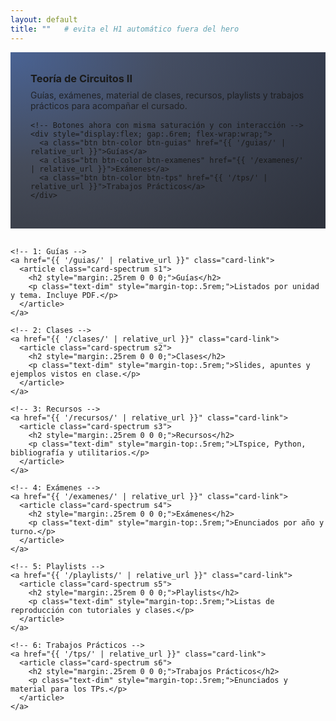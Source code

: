```yaml
---
layout: default
title: ""   # evita el H1 automático fuera del hero
---
```


<style>
/* ====== Gradiente "Apple-like" y tarjetas a color ====== */

/* Gradiente multicolor base (largo para repartirlo entre 6 tarjetas) */
:root{
  --ai-grad: linear-gradient(90deg,
    #0a84ff 0%,
    #6f6cff 16%,
    #b86bff 33%,
    #ff6bd6 50%,
    #ff7e6e 66%,
    #ff9f0a 100%
  );
}

/* Hero azul sobrio como el que te gustaba */
.hero-azul{
  padding:2rem;
  background:
    radial-gradient(120% 160% at 0% 0%, rgba(34,86,180,.40), rgba(22,34,58,.40) 40%, rgba(18,24,38,.65) 100%),
    linear-gradient(180deg, rgba(18,30,60,.65), rgba(18,18,22,.65));
  border:1px solid var(--border);
}

/* Grid responsivo */
.grid-home{
  display:grid; gap:1rem;
  grid-template-columns:repeat(auto-fit,minmax(280px,1fr));
}

/* Tarjetas clickeables */
.card-link{ text-decoration:none; color:inherit; display:block; height:100%; }

/* Tarjeta con color de fondo tomado del gradiente global.
   Capa 1: velo oscuro para mantener legibilidad
   Capa 2: el gradiente global (nos quedamos con un tramo distinto por tarjeta)
*/
.card-spectrum{
  position:relative;
  padding:1.25rem;
  border-radius: var(--radius, 16px);
  border:1px solid var(--border);
  background-image:
    linear-gradient(180deg, rgba(10,10,12,.62), rgba(10,10,12,.68)),   /* velo */
    var(--ai-grad);                                                    /* gradiente global */
  background-size: 100% 100%, 600% 100%;                               /* gradiente largo */
  background-position: 0 0, var(--pos, 0%) 0;                          /* tramo elegido */
  box-shadow: var(--shadow);
  transition: transform .12s ease, filter .15s ease, box-shadow .15s ease;
}
.card-spectrum:hover{
  transform: translateY(-3px);
  filter: brightness(1.06);
  box-shadow: 0 14px 40px rgba(0,0,0,.35);
}

/* Repartimos el gradiente entre las 6 tarjetas */
.s1{ --pos: 0%;  }
.s2{ --pos: 20%; }
.s3{ --pos: 40%; }
.s4{ --pos: 60%; }
.s5{ --pos: 80%; }
.s6{ --pos: 100%; }

/* Tipografía secundaria sutil */
.lead-muted{ margin:0 0 1rem 0; opacity:.85; }

/* ====== Botones del HERO con colores coordinados y misma saturación ======
   Usamos los mismos pares de colores que en las tarjetas: s1, s4 y s6.
   Agregamos interacción (hover/active) y un leve shadow.
*/
.btn.btn-color{
  color:#fff !important;
  border-color: rgba(255,255,255,.12) !important;
  box-shadow: 0 8px 22px rgba(0,0,0,.25);
  transition: transform .10s ease, filter .15s ease, box-shadow .15s ease;
}
.btn.btn-color:hover{
  transform: translateY(-2px);
  filter: brightness(1.08) saturate(1.08);
  box-shadow: 0 14px 36px rgba(0,0,0,.35);
}
.btn.btn-color:active{
  transform: translateY(0);
  filter: brightness(0.98);
}

/* Guías: mismo gradiente que s1 */
.btn-guias{ background: linear-gradient(135deg,#0a84ff,#6f6cff) !important; }
/* Exámenes: mismo gradiente que s4 */
.btn-examenes{ background: linear-gradient(135deg,#ff6bd6,#ff7e6e) !important; }
/* Trabajos Prácticos: mismo gradiente que s6 */
.btn-tps{ background: linear-gradient(135deg,#ff9f0a,#ff7e6e) !important; }
</style>

<!-- HERO -->
<section class="container after-header">
  <article class="card hero-azul">
    <h1 class="title-lg" style="margin:0 0 .5rem 0;">Teoría de Circuitos II</h1>
    <p class="text-dim lead-muted">
      Guías, exámenes, material de clases, recursos, playlists y trabajos prácticos para acompañar el cursado.
    </p>

    <!-- Botones ahora con misma saturación y con interacción -->
    <div style="display:flex; gap:.6rem; flex-wrap:wrap;">
      <a class="btn btn-color btn-guias" href="{{ '/guias/' | relative_url }}">Guías</a>
      <a class="btn btn-color btn-examenes" href="{{ '/examenes/' | relative_url }}">Exámenes</a>
      <a class="btn btn-color btn-tps" href="{{ '/tps/' | relative_url }}">Trabajos Prácticos</a>
    </div>
  </article>
</section>

<!-- GRID DE TARJETAS: 6 bloques con color (gradiente continuo en conjunto) -->
<section class="container" style="margin-top:1rem;">
  <div class="grid-home">

    <!-- 1: Guías -->
    <a href="{{ '/guias/' | relative_url }}" class="card-link">
      <article class="card-spectrum s1">
        <h2 style="margin:.25rem 0 0 0;">Guías</h2>
        <p class="text-dim" style="margin-top:.5rem;">Listados por unidad y tema. Incluye PDF.</p>
      </article>
    </a>

    <!-- 2: Clases -->
    <a href="{{ '/clases/' | relative_url }}" class="card-link">
      <article class="card-spectrum s2">
        <h2 style="margin:.25rem 0 0 0;">Clases</h2>
        <p class="text-dim" style="margin-top:.5rem;">Slides, apuntes y ejemplos vistos en clase.</p>
      </article>
    </a>

    <!-- 3: Recursos -->
    <a href="{{ '/recursos/' | relative_url }}" class="card-link">
      <article class="card-spectrum s3">
        <h2 style="margin:.25rem 0 0 0;">Recursos</h2>
        <p class="text-dim" style="margin-top:.5rem;">LTspice, Python, bibliografía y utilitarios.</p>
      </article>
    </a>

    <!-- 4: Exámenes -->
    <a href="{{ '/examenes/' | relative_url }}" class="card-link">
      <article class="card-spectrum s4">
        <h2 style="margin:.25rem 0 0 0;">Exámenes</h2>
        <p class="text-dim" style="margin-top:.5rem;">Enunciados por año y turno.</p>
      </article>
    </a>

    <!-- 5: Playlists -->
    <a href="{{ '/playlists/' | relative_url }}" class="card-link">
      <article class="card-spectrum s5">
        <h2 style="margin:.25rem 0 0 0;">Playlists</h2>
        <p class="text-dim" style="margin-top:.5rem;">Listas de reproducción con tutoriales y clases.</p>
      </article>
    </a>

    <!-- 6: Trabajos Prácticos -->
    <a href="{{ '/tps/' | relative_url }}" class="card-link">
      <article class="card-spectrum s6">
        <h2 style="margin:.25rem 0 0 0;">Trabajos Prácticos</h2>
        <p class="text-dim" style="margin-top:.5rem;">Enunciados y material para los TPs.</p>
      </article>
    </a>

  </div>
</section>

